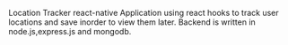 Location Tracker react-native Application using react hooks
to track user locations and save inorder to view them later.
Backend is written in node.js,express.js and mongodb.
